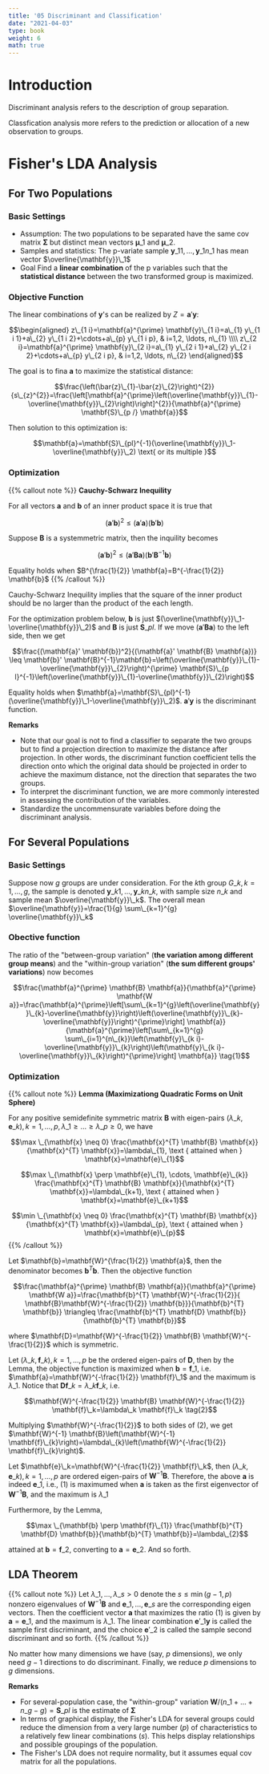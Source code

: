 ```yaml
---
title: '05 Discriminant and Classification'
date: "2021-04-03"
type: book
weight: 6
math: true
---
```


# Introduction

Discriminant analysis refers to the description of group separation.

Classfication analysis more refers to the prediction or allocation of a new observation to groups.


# Fisher's LDA Analysis

## For Two Populations

### Basic Settings

- Assumption:
  The two populations to be separated have the same cov matrix $\mathbf{\Sigma}$ but distinct mean vectors $\boldsymbol{\mu}\_1$ and $\boldsymbol{\mu}\_2$.
- Samples and statistics:
  The p-variate sample $\mathbf{y}\_{11},...,\mathbf{y}\_{1n\_1}$ has mean vector $\overline{\mathbf{y}}\_1$
- Goal
  Find a **linear combination** of the p variables such that the **statistical distance** between the two transformed group is maximized.

### Objective Function

The linear combinations of $\mathbf{y}$'s can be realized by $Z=\mathbf{a}'\mathbf{y}$:

$$\begin{aligned}
z\_{1 i}=\mathbf{a}^{\prime} \mathbf{y}\_{1 i}=a\_{1} y\_{1 i 1}+a\_{2} y\_{1 i 2}+\cdots+a\_{p} y\_{1 i p}, & i=1,2, \ldots, n\_{1} \\\\
z\_{2 i}=\mathbf{a}^{\prime} \mathbf{y}\_{2 i}=a\_{1} y\_{2 i 1}+a\_{2} y\_{2 i 2}+\cdots+a\_{p} y\_{2 i p}, & i=1,2, \ldots, n\_{2}
\end{aligned}$$

The goal is to fina $\mathbf{a}$ to maximize the statistical distance:

$$\frac{\left(\bar{z}\_{1}-\bar{z}\_{2}\right)^{2}}{s\_{z}^{2}}=\frac{\left[\mathbf{a}^{\prime}\left(\overline{\mathbf{y}}\_{1}-\overline{\mathbf{y}}\_{2}\right)\right]^{2}}{\mathbf{a}^{\prime} \mathbf{S}\_{p /} \mathbf{a}}$$

Then solution to this optimization is:

$$\mathbf{a}=\mathbf{S}\_{pl}^{-1}(\overline{\mathbf{y}}\_1-\overline{\mathbf{y}}\_2) \text{ or its multiple }$$ 

### Optimization

{{% callout note %}}
**Cauchy-Schwarz Inequility**

For all vectors $\mathbf{a}$ and $\mathbf{b}$ of an inner product space it is true that

$$(\mathbf{a}' \mathbf{b})^2 \leq (\mathbf{a}' \mathbf{a})(\mathbf{b}' \mathbf{b})$$

Suppose $\mathbf{B}$ is a systemmetric matrix, then the inquility becomes

$$(\mathbf{a}' \mathbf{b})^2 \leq (\mathbf{a}' \mathbf{B} \mathbf{a})(\mathbf{b}' \mathbf{B}^{-1} \mathbf{b})$$

Equality holds when $B^{\frac{1}{2}} \mathbf{a}=B^{-\frac{1}{2}} \mathbf{b}$
{{% /callout %}}

Cauchy-Schwarz Inequility implies that the square of the inner product should be no larger than the product of the each length.

For the optimization problem below, $\mathbf{b}$ is just $(\overline{\mathbf{y}}\_1-\overline{\mathbf{y}}\_2)$ and $\mathbf{B}$ is just $\mathbf{S}\_{pl}$. If we move $(\mathbf{a}' \mathbf{B} \mathbf{a})$ to the left side, then we get

$$\frac{(\mathbf{a}' \mathbf{b})^2}{(\mathbf{a}' \mathbf{B} \mathbf{a})} \leq \mathbf{b}' \mathbf{B}^{-1}\mathbf{b}=\left(\overline{\mathbf{y}}\_{1}-\overline{\mathbf{y}}\_{2}\right)^{\prime} \mathbf{S}\_{p l}^{-1}\left(\overline{\mathbf{y}}\_{1}-\overline{\mathbf{y}}\_{2}\right)$$

Equality holds when $\mathbf{a}=\mathbf{S}\_{pl}^{-1}(\overline{\mathbf{y}}\_1-\overline{\mathbf{y}}\_2)$. $\mathbf{a}' \mathbf{y}$ is the discriminant function.

**Remarks**
- Note that our goal is not to find a classifier to separate the two groups but to find a projection direction to maximize the distance after projection. In other words, the discriminant function coefficient tells the direction onto which the original data should be projected in order to achieve the maximum distance, not the direction that separates the two groups.
- To interpret the discriminant function, we are more commonly interested in assessing the contribution of the variables.
- Standardize the uncommensurate variables before doing the discriminant analysis.

## For Several Populations

### Basic Settings

Suppose now $g$ groups are under consideration. For the $k$th group $G\_k,k=1,...,g$, the sample is denoted $\mathbf{y}\_{k1},...,\mathbf{y}\_{kn\_k}$, with sample size $n\_k$ and sample mean $\overline{\mathbf{y}}\_k$. The overall mean $\overline{\mathbf{y}}=\frac{1}{g} \sum\_{k=1}^{g} \overline{\mathbf{y}}\_k$



### Obective function

The ratio of the "between-group variation" (**the variation among different group means**) and the "within-group variation" (**the sum  different groups' variations**) now becomes

$$\frac{\mathbf{a}^{\prime} \mathbf{B} \mathbf{a}}{\mathbf{a}^{\prime} \mathbf{W a}}=\frac{\mathbf{a}^{\prime}\left[\sum\_{k=1}^{g}\left(\overline{\mathbf{y}}\_{k}-\overline{\mathbf{y}}\right)\left(\overline{\mathbf{y}}\_{k}-\overline{\mathbf{y}}\right)^{\prime}\right] \mathbf{a}}{\mathbf{a}^{\prime}\left[\sum\_{k=1}^{g} \sum\_{i=1}^{n\_{k}}\left(\mathbf{y}\_{k i}-\overline{\mathbf{y}}\_{k}\right)\left(\mathbf{y}\_{k i}-\overline{\mathbf{y}}\_{k}\right)^{\prime}\right] \mathbf{a}} \tag{1}$$

### Optimization

{{% callout note %}}
**Lemma (Maximizationg Quadratic Forms on Unit Sphere)**

For any positive semidefinite symmetric matrix $\mathbf{B}$ with eigen-pairs $(\lambda\_k,\mathbf{e}\_k),k=1,...,p, \lambda\_1 \geq ... \geq \lambda\_p \geq 0$, we have

$$\max \_{\mathbf{x} \neq 0} \frac{\mathbf{x}^{T} \mathbf{B} \mathbf{x}}{\mathbf{x}^{T} \mathbf{x}}=\lambda\_{1}, \text { attained when } \mathbf{x}=\mathbf{e}\_{1}$$

$$\max \_{\mathbf{x} \perp \mathbf{e}\_{1}, \cdots, \mathbf{e}\_{k}} \frac{\mathbf{x}^{T} \mathbf{B} \mathbf{x}}{\mathbf{x}^{T} \mathbf{x}}=\lambda\_{k+1}, \text { attained when } \mathbf{x}=\mathbf{e}\_{k+1}$$

$$\min \_{\mathbf{x} \neq 0} \frac{\mathbf{x}^{T} \mathbf{B} \mathbf{x}}{\mathbf{x}^{T} \mathbf{x}}=\lambda\_{p}, \text { attained when } \mathbf{x}=\mathbf{e}\_{p}$$
{{% /callout %}}

Let $\mathbf{b}=\mathbf{W}^{\frac{1}{2}} \mathbf{a}$, then the denominator becomes $\mathbf{b}^{T}\mathbf{b}$. Then the objective function

$$\frac{\mathbf{a}^{\prime} \mathbf{B} \mathbf{a}}{\mathbf{a}^{\prime} \mathbf{W a}}=\frac{\mathbf{b}^{T} \mathbf{W}^{-\frac{1}{2}}{ \mathbf{B}\mathbf{W}^{-\frac{1}{2}} \mathbf{b}}}{\mathbf{b}^{T} \mathbf{b}} \triangleq \frac{\mathbf{b}^{T} \mathbf{D} \mathbf{b}}{\mathbf{b}^{T} \mathbf{b}}$$

where $\mathbf{D}=\mathbf{W}^{-\frac{1}{2}} \mathbf{B} \mathbf{W}^{-\frac{1}{2}}$ which is symmetric.

Let $(\lambda\_k,\mathbf{f}\_k),k=1,...,p$ be the ordered eigen-pairs of $\mathbf{D}$, then by the Lemma, the objective function is maximized when $\mathbf{b}=\mathbf{f}\_1$, i.e. $\mathbf{a}=\mathbf{W}^{-\frac{1}{2}} \mathbf{f}\_1$ and the maximum is $\lambda\_1$. Notice that $\mathbf{D} \mathbf{f}\_k=\lambda\_k \mathbf{f}\_k$, i.e.

$$\mathbf{W}^{-\frac{1}{2}} \mathbf{B} \mathbf{W}^{-\frac{1}{2}} \mathbf{f}\_k=\lambda\_k \mathbf{f}\_k \tag{2}$$

Multiplying $\mathbf{W}^{-\frac{1}{2}}$ to both sides of $(2)$, we get $\mathbf{W}^{-1} \mathbf{B}\left(\mathbf{W}^{-1} \mathbf{f}\_{k}\right)=\lambda\_{k}\left(\mathbf{W}^{-\frac{1}{2}} \mathbf{f}\_{k}\right)$.

Let $\mathbf{e}\_k=\mathbf{W}^{-\frac{1}{2}} \mathbf{f}\_k$, then $(\lambda\_k,\mathbf{e}\_k),k=1,...,p$ are ordered eigen-pairs of $\mathbf{W}^{-1} \mathbf{B}$. Therefore, the above $\mathbf{a}$ is indeed $\mathbf{e}\_1$, i.e., $(1)$ is maximumed when $\mathbf{a}$ is taken as the first eigenvector of $\mathbf{W}^{-1} \mathbf{B}$, and the maximum is $\lambda\_1$

Furthermore, by the Lemma, 

$$\max \_{\mathbf{b} \perp \mathbf{f}\_{1}} \frac{\mathbf{b}^{T} \mathbf{D} \mathbf{b}}{\mathbf{b}^{T} \mathbf{b}}=\lambda\_{2}$$

attained at $\mathbf{b}=\mathbf{f}\_2$, converting to $\mathbf{a}=\mathbf{e}\_2$. And so forth.

## LDA Theorem

{{% callout note %}}
Let $\lambda\_1,...,\lambda\_s > 0$ denote the $s \leq \min(g-1,p)$ nonzero eigenvalues of $\mathbf{W}^{-1} \mathbf{B}$ and $\mathbf{e}\_1,...,\mathbf{e}\_s$ are the corresponding eigen vectors. Then the coefficient vector $\mathbf{a}$ that maximizes the ratio $(1)$ is given by $\mathbf{a}=\mathbf{e}\_1$, and the maximum is $\lambda\_1$. The linear combination $\mathbf{e}'\_1 \mathbf{y}$ is called the sample first discriminant, and the choice $\mathbf{e}'\_2$ is called the sample second discriminant and so forth.
{{% /callout %}}

No matter how many dimensions we have (say, $p$ dimensions), we only need $g-1$ directions to do discriminant. Finally, we reduce $p$ dimensions to $g$ dimensions.

**Remarks**

- For several-population case, the "within-group" variation $\mathbf{W}/(n\_1+...+n\_g-g)=\mathbf{S}\_{pl}$ is the estimate of $\mathbf{\Sigma}$
- In terms of graphical display, the Fisher's LDA for several groups could reduce the dimension from a very large number ($p$) of characteristics to a relatively few linear combinations ($s$). This helps display relationships and possible groupings of the population.
- The Fisher's LDA does not require normality, but it assumes equal cov matrix for all the populations.